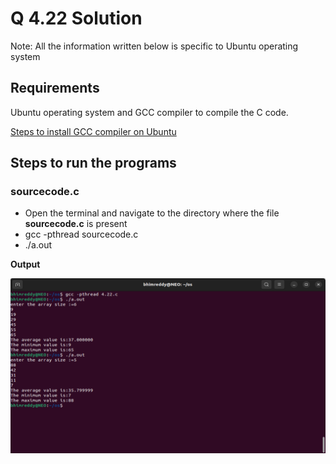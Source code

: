 # Q 4.22 Solution 

Note: All the information written below is specific to Ubuntu operating system


## Requirements
Ubuntu operating system and GCC compiler to compile the C code.

[Steps to install GCC compiler on Ubuntu](https://linuxize.com/post/how-to-install-gcc-compiler-on-ubuntu-18-04/#installing-gcc-on-ubuntu)

## Steps to run the programs

### sourcecode.c
 - Open the terminal and navigate to the directory where the file **sourcecode.c** is present
-  gcc -pthread sourcecode.c
- ./a.out


**Output**

 ![App Screenshot](https://github.com/bhim4078652/CS-252-Minor-Assignment/blob/main/Q-4.22/4.22%20pic%201.png)
